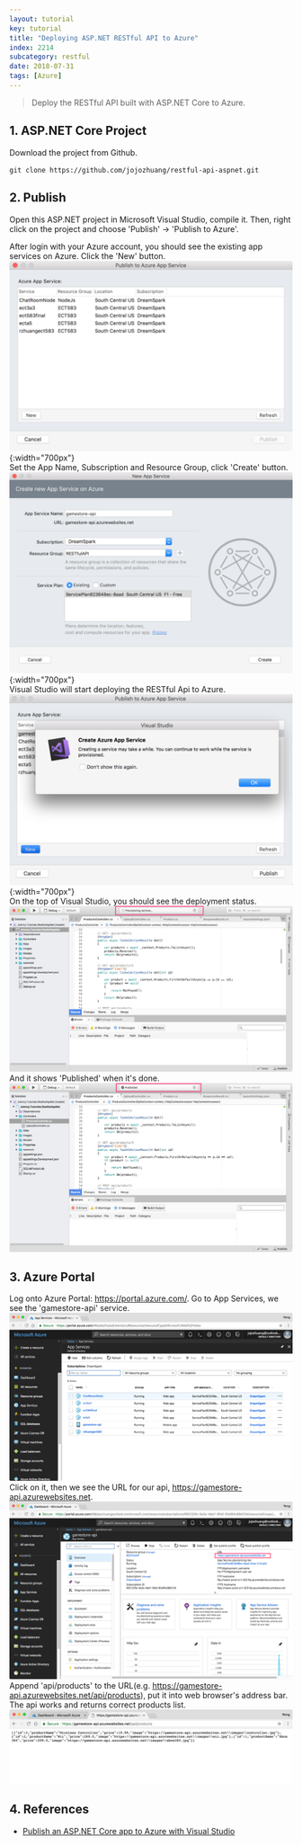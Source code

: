 ```yaml
---
layout: tutorial
key: tutorial
title: "Deploying ASP.NET RESTful API to Azure"
index: 2214
subcategory: restful
date: 2018-07-31
tags: [Azure]
---
```


> Deploy the RESTful API built with ASP.NET Core to Azure.

## 1. ASP.NET Core Project
Download the project from Github.
```raw
git clone https://github.com/jojozhuang/restful-api-aspnet.git
```

## 2. Publish
Open this ASP.NET project in Microsoft Visual Studio, compile it. Then, right click on the project and choose 'Publish' -> 'Publish to Azure'.

After login with your Azure account, you should see the existing app services on Azure. Click the 'New' button.
![image](/public/images/frontend/2214/app_services.png){:width="700px"}  
Set the App Name, Subscription and Resource Group, click 'Create' button.
![image](/public/images/frontend/2214/create.png){:width="700px"}  
Visual Studio will start deploying the RESTful Api to Azure.
![image](/public/images/frontend/2214/warn.png){:width="700px"}  
On the top of Visual Studio, you should see the deployment status.
![image](/public/images/frontend/2214/deploying.png)  
And it shows 'Published' when it's done.
![image](/public/images/frontend/2214/published.png)

## 3. Azure Portal
Log onto Azure Portal: https://portal.azure.com/. Go to App Services, we see the 'gamestore-api' service.
![image](/public/images/frontend/2214/gamestore_api.png)
Click on it, then we see the URL for our api, https://gamestore-api.azurewebsites.net.
![image](/public/images/frontend/2214/url.png)
Append 'api/products' to the URL(e.g. https://gamestore-api.azurewebsites.net/api/products), put it into web browser's address bar. The api works and returns correct products list.
![image](/public/images/frontend/2214/test.png)  

## 4. References
* [Publish an ASP.NET Core app to Azure with Visual Studio](https://docs.microsoft.com/en-us/aspnet/core/tutorials/publish-to-azure-webapp-using-vs?view=aspnetcore-2.1)
